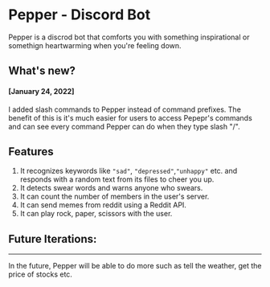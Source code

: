 # Pepper - Discord Bot 

Pepper is a discrod bot that comforts you with something inspirational or somethign heartwarming when you're feeling down. 

## What's new? 
#### [January 24, 2022]

I added slash commands to Pepper instead of command prefixes. The benefit of this is it's much easier for users to access Pepepr's commands and can see every command Pepper can do when they type slash "/".

## Features
1. It recognizes keywords like `"sad"`, `"depressed"`,`"unhappy"` etc. and responds with a random text from its files to cheer you up.
2. It detects swear words and warns anyone who swears.
3. It can count the number of members in the user's server.
4. It can send memes from reddit using a Reddit API.
5. It can play rock, paper, scissors with the user.

## Future Iterations:
---
In the future, Pepper will be able to do more such as tell the weather, get the price of stocks etc.

